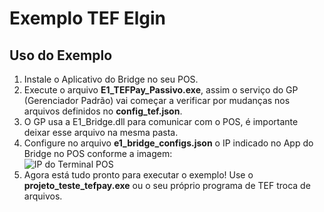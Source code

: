# Exemplo TEF Elgin

## Uso do Exemplo

1. Instale o Aplicativo do Bridge no seu POS.
2. Execute o arquivo **E1_TEFPay_Passivo.exe**, assim o serviço do GP (Gerenciador Padrão) vai começar a verificar por mudanças nos arquivos definidos no **config_tef.json**. 
3. O GP usa a E1_Bridge.dll para comunicar com o POS, é importante deixar esse arquivo na mesma pasta.  
4. Configure no arquivo **e1_bridge_configs.json** o IP indicado no App do Bridge no POS conforme a imagem:<br>
![IP do Terminal POS](https://user-images.githubusercontent.com/78883867/177198418-2ce0d59e-1d93-458d-a86c-9870c97f978b.jpeg)
5. Agora está tudo pronto para executar o exemplo! Use o **projeto_teste_tefpay.exe** ou o seu próprio programa de TEF troca de arquivos.
